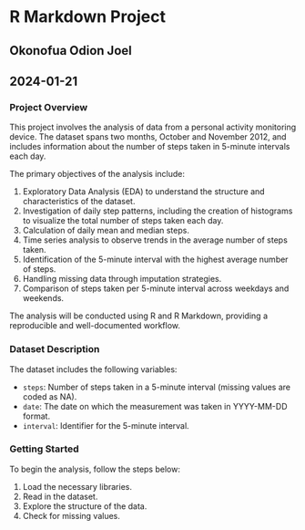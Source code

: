 # R Markdown Project

## Okonofua Odion Joel
## 2024-01-21

### Project Overview
This project involves the analysis of data from a personal activity monitoring device. The dataset spans two months, October and November 2012, and includes information about the number of steps taken in 5-minute intervals each day.

The primary objectives of the analysis include:

1. Exploratory Data Analysis (EDA) to understand the structure and characteristics of the dataset.
2. Investigation of daily step patterns, including the creation of histograms to visualize the total number of steps taken each day.
3. Calculation of daily mean and median steps.
4. Time series analysis to observe trends in the average number of steps taken.
5. Identification of the 5-minute interval with the highest average number of steps.
6. Handling missing data through imputation strategies.
7. Comparison of steps taken per 5-minute interval across weekdays and weekends.

The analysis will be conducted using R and R Markdown, providing a reproducible and well-documented workflow.

### Dataset Description
The dataset includes the following variables:

- `steps`: Number of steps taken in a 5-minute interval (missing values are coded as NA).
- `date`: The date on which the measurement was taken in YYYY-MM-DD format.
- `interval`: Identifier for the 5-minute interval.

### Getting Started
To begin the analysis, follow the steps below:

1. Load the necessary libraries.
2. Read in the dataset.
3. Explore the structure of the data.
4. Check for missing values.
